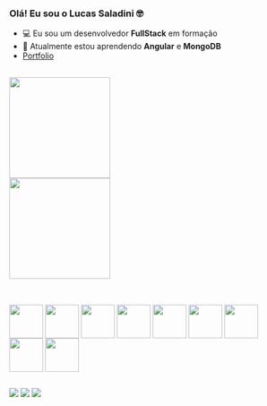 ### Olá! Eu sou o Lucas Saladini 🤓

- 💻 Eu sou um desenvolvedor <b>FullStack</b> em formação 
- 📖 Atualmente estou aprendendo <b>Angular</b> e <b>MongoDB</b>
- <a href="https://lucassaladini.github.io/portfolio/" target="_blank">Portfolio</a>

##
<div style='display: flex; flex-direction: column'>
   <img height='180em' src='https://github-readme-stats.vercel.app/api?username=lucassaladini&show_icons=tue&theme=chartreuse-dark&include_all_commits=true&count_private=true' />
    <img height='180em' src='https://github-readme-stats.vercel.app/api/top-langs/?username=lucassaladini&layout=compact&langs_count=16&theme=chartreuse-dark' />
</div>
  
 ##
 
 <div style='display: inline_block'><br>
  <img align='center' src="https://cdn.jsdelivr.net/gh/devicons/devicon/icons/html5/html5-plain-wordmark.svg" width='60'/>
  <img align='center' src="https://cdn.jsdelivr.net/gh/devicons/devicon/icons/css3/css3-plain-wordmark.svg" width='60'/>
  <img align='center' src="https://cdn.jsdelivr.net/gh/devicons/devicon/icons/javascript/javascript-plain.svg" width='60'/>
  <img align='center' src="https://cdn.jsdelivr.net/gh/devicons/devicon/icons/react/react-original-wordmark.svg" width='60'/>
  <img align='center' src="https://cdn.jsdelivr.net/gh/devicons/devicon/icons/bootstrap/bootstrap-plain-wordmark.svg" width='60'/>
  <img align='center' src="https://cdn.jsdelivr.net/gh/devicons/devicon/icons/nodejs/nodejs-plain-wordmark.svg" width='60'/>
  <img align='center' src="https://cdn.jsdelivr.net/gh/devicons/devicon/icons/mysql/mysql-plain-wordmark.svg" width='60'/>
  <img align='center' src="https://cdn.jsdelivr.net/gh/devicons/devicon/icons/mongodb/mongodb-plain-wordmark.svg" width='60'/>
  <img align='center' src="https://cdn.jsdelivr.net/gh/devicons/devicon/icons/php/php-plain.svg" width='60'/>
 </div>
 
 ##
 
 <div>
  <a href='https://lucassaladini.medium.com/' target='_black'><img src='https://img.shields.io/badge/Medium-12100E?style=for-the-badge&logo=medium&logoColor=white' /></a>
  <a href='https://www.linkedin.com/in/lucas-saladini/' target='_black'><img src='https://img.shields.io/badge/LinkedIn-0077B5?style=for-the-badge&logo=linkedin&logoColor=white' /></a>
  <a href='mailto:lucassaladini@gmail.com'><img src='https://img.shields.io/badge/-Gmail-%233333?style=for-the-badge&logo=gmail&logoColor=white'></a>
 </div>
